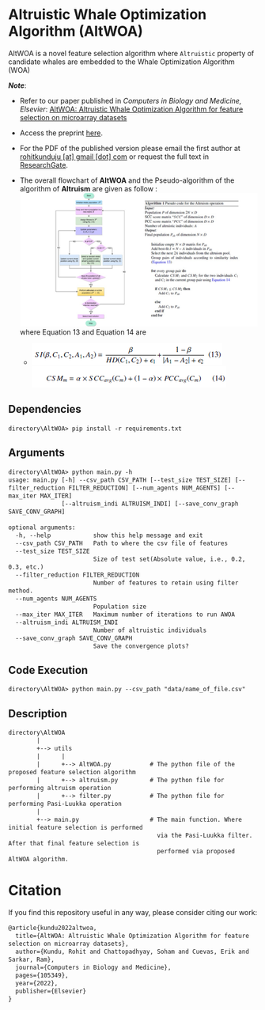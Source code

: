 # Altruistic Whale Optimization Algorithm (AltWOA)
AltWOA is a novel feature selection algorithm where `Altruistic` property of candidate whales are embedded to the Whale Optimization Algorithm (WOA)

**_Note_**:
- Refer to our paper published in _Computers in Biology and Medicine, Elsevier_: [AltWOA: Altruistic Whale Optimization Algorithm for feature selection on microarray datasets](https://doi.org/10.1016/j.compbiomed.2022.105349)
- Access the preprint [here](/preprint/AltWOA.pdf).
- For the PDF of the published version please email the first author at [rohitkunduju [at] gmail [dot] com](mailto:rohitkunduju@gmail.com) or request the full text in [ResearchGate](https://www.researchgate.net/publication/359162107_AltWOA_Altruistic_Whale_Optimization_Algorithm_for_feature_selection_on_microarray_datasets). 

- The overall flowchart of **AltWOA** and the Pseudo-algorithm of the algorithm of **Altruism** are given as follow :  ![AltWOA](https://github.com/Rohit-Kundu/AltWOA/blob/main/Pictures/Slide1.JPG) where Equation 13 and Equation 14 are
    -  ![Eq13](https://github.com/Rohit-Kundu/AltWOA/blob/main/Pictures/Screenshot%20(61)%20eq13.png) ![Eq14](https://github.com/Rohit-Kundu/AltWOA/blob/main/Pictures/Screenshot%20(62)%20eq14.png) 

## Dependencies 
    directory\AltWOA> pip install -r requirements.txt
## Arguments
    directory\AltWOA> python main.py -h
    usage: main.py [-h] --csv_path CSV_PATH [--test_size TEST_SIZE] [--filter_reduction FILTER_REDUCTION] [--num_agents NUM_AGENTS] [--max_iter MAX_ITER]
                   [--altruism_indi ALTRUISM_INDI] [--save_conv_graph SAVE_CONV_GRAPH]

    optional arguments:
      -h, --help            show this help message and exit
      --csv_path CSV_PATH   Path to where the csv file of features
      --test_size TEST_SIZE
                            Size of test set(Absolute value, i.e., 0.2, 0.3, etc.)
      --filter_reduction FILTER_REDUCTION
                            Number of features to retain using filter method.
      --num_agents NUM_AGENTS
                            Population size
      --max_iter MAX_ITER   Maximum number of iterations to run AWOA
      --altruism_indi ALTRUISM_INDI
                            Number of altruistic individuals
      --save_conv_graph SAVE_CONV_GRAPH
                            Save the convergence plots?
## Code Execution
    directory\AltWOA> python main.py --csv_path "data/name_of_file.csv"
## Description
    directory\AltWOA
            |
            +--> utils
            |      |
            |      +--> AltWOA.py           # The python file of the proposed feature selection algorithm
            |      +--> altruism.py         # The python file for performing altruism operation
            |      +--> filter.py           # The python file for performing Pasi-Luukka operation
            |
            +--> main.py                    # The main function. Where initial feature selection is performed 
                                              via the Pasi-Luukka filter. After that final feature selection is
                                              performed via proposed AltWOA algorithm. 

# Citation
If you find this repository useful in any way, please consider citing our work:
```
@article{kundu2022altwoa,
  title={AltWOA: Altruistic Whale Optimization Algorithm for feature selection on microarray datasets},
  author={Kundu, Rohit and Chattopadhyay, Soham and Cuevas, Erik and Sarkar, Ram},
  journal={Computers in Biology and Medicine},
  pages={105349},
  year={2022},
  publisher={Elsevier}
}
```
